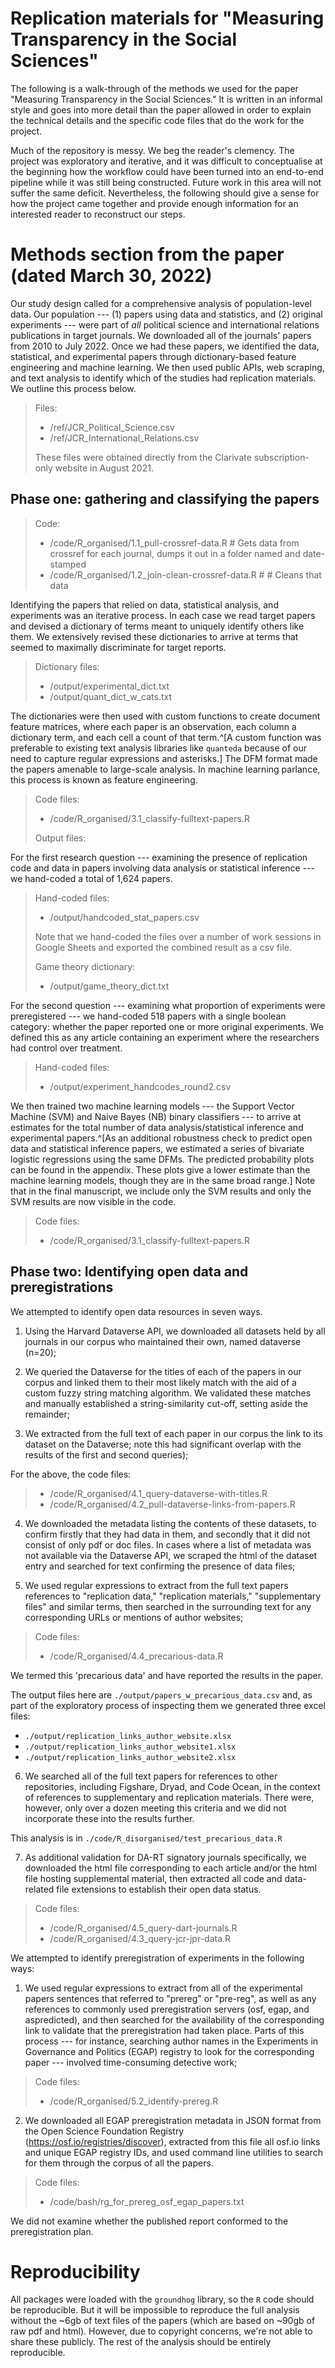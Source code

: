# Replication materials for "Measuring Transparency in the Social Sciences"

The following is a walk-through of the methods we used for the paper "Measuring Transparency in the Social Sciences." It is written in an informal style and goes into more detail than the paper allowed in order to explain the technical details and the specific code files that do the work for the project.

Much of the repository is messy. We beg the reader's clemency. The project was exploratory and iterative, and it was difficult to conceptualise at the beginning how the workflow could have been turned into an end-to-end pipeline while it was still being constructed. Future work in this area will not suffer the same deficit. Nevertheless, the following should give a sense for how the project came together and provide enough information for an interested reader to reconstruct our steps.

# Methods section from the paper (dated March 30, 2022)

Our study design called for a comprehensive analysis of population-level data. Our population --- (1) papers using data and statistics, and (2) original experiments --- were part of *all* political science and international relations publications in target journals. We downloaded all of the journals' papers from 2010 to July 2022. Once we had these papers, we identified the data, statistical, and experimental papers through dictionary-based feature engineering and machine learning. We then used public APIs, web scraping, and text analysis to identify which of the studies had replication materials. We outline this process below.

> Files: 
>	 - /ref/JCR_Political_Science.csv
>	 - /ref/JCR_International_Relations.csv
>	 
>	 These files were obtained directly from the Clarivate subscription-only website in August 2021.

## Phase one: gathering and classifying the papers

> Code: 
> 	 - /code/R_organised/1.1_pull-crossref-data.R # Gets data from crossref for each journal, dumps it out in a folder named and date-stamped
> 	 - /code/R_organised/1.2_join-clean-crossref-data.R #  # Cleans that data

Identifying the papers that relied on data, statistical analysis, and experiments was an iterative process. In each case we read target papers and devised a dictionary of terms meant to uniquely identify others like them. We extensively revised these dictionaries to arrive at terms that seemed to maximally discriminate for target reports. 

> Dictionary files: 
> 	- /output/experimental_dict.txt
>	- /output/quant_dict_w_cats.txt

The dictionaries were then used with custom functions to create document feature matrices, where each paper is an observation, each column a dictionary term, and each cell a count of that term.^[A custom function was preferable to existing text analysis libraries like `quanteda` because of our need to capture regular expressions and asterisks.] The DFM format made the papers amenable to large-scale analysis. In machine learning parlance, this process is known as feature engineering.

> Code files: 
> 	- /code/R_organised/3.1_classify-fulltext-papers.R	
> 
> Output files: 

For the first research question --- examining the presence of replication code and data in papers involving data analysis or statistical inference --- we hand-coded a total of 1,624 papers. 

> Hand-coded files: 
> 	- /output/handcoded_stat_papers.csv
> 
> Note that we hand-coded the files over a number of work sessions in Google Sheets and exported the combined result as a csv file.
> 
> Game theory dictionary: 
>	- /output/game_theory_dict.txt

For the second question --- examining what proportion of experiments were preregistered --- we hand-coded 518 papers with a single boolean category: whether the paper reported one or more original experiments. We defined this as any article containing an experiment where the researchers had control over treatment.

> Hand-coded files: 
> 	- /output/experiment_handcodes_round2.csv

We then trained two machine learning models --- the Support Vector Machine (SVM) and Naive Bayes (NB) binary classifiers --- to arrive at estimates for the total number of data analysis/statistical inference and experimental papers.^[As an additional robustness check to predict open data and statistical inference papers, we estimated a series of bivariate logistic regressions using the same DFMs. The predicted probability plots can be found in the appendix. These plots give a lower estimate than the machine learning models, though they are in the same broad range.] Note that in the final manuscript, we include only the SVM results and only the SVM results are now visible in the code. 

> Code files: 
>	- /code/R_organised/3.1_classify-fulltext-papers.R
> 

## Phase two: Identifying open data and preregistrations

We attempted to identify open data resources in seven ways. 

1. Using the Harvard Dataverse API, we downloaded all datasets held by all journals in our corpus who maintained their own, named dataverse (n=20);

2. We queried the Dataverse for the titles of each of the papers in our corpus and linked them to their most likely match with the aid of a custom fuzzy string matching algorithm. We validated these matches and manually established a string-similarity cut-off, setting aside the remainder;

3. We extracted from the full text of each paper in our corpus the link to its dataset on the Dataverse; note this had significant overlap with the results of the first and second queries);

For the above, the code files: 
>   -  /code/R_organised/4.1_query-dataverse-with-titles.R
>   -  /code/R_organised/4.2_pull-dataverse-links-from-papers.R
	
4. We downloaded the metadata listing the contents of these datasets, to confirm firstly that they had data in them, and secondly that it did not consist of only pdf or doc files. In cases where a list of metadata was not available via the Dataverse API, we scraped the html of the dataset entry and searched for text confirming the presence of data files;

5. We used regular expressions to extract from the full text papers references to "replication data," "replication materials," "supplementary files" and similar terms, then searched in the surrounding text for any corresponding URLs or mentions of author websites;

> Code files:
>    - /code/R_organised/4.4_precarious-data.R

We termed this 'precarious data' and have reported the results in the paper. 

The output files here are `./output/papers_w_precarious_data.csv` and, as part of the exploratory process of inspecting them we generated three excel files: 

- `./output/replication_links_author_website.xlsx`
- `./output/replication_links_author_website1.xlsx`
- `./output/replication_links_author_website2.xlsx`

6. We searched all of the full text papers for references to other repositories, including Figshare, Dryad, and Code Ocean, in the context of references to supplementary and replication materials. There were, however, only over a dozen meeting this criteria and we did not incorporate these into the results further.

This analysis is in `./code/R_disorganised/test_precarious_data.R`

7. As additional validation for DA-RT signatory journals specifically, we downloaded the html file corresponding to each article and/or the html file hosting supplemental material, then extracted all code and data-related file extensions to establish their open data status.

> Code files:
> 	- /code/R_organised/4.5_query-dart-journals.R
>	- /code/R_organised/4.3_query-jcr-jpr-data.R

We attempted to identify preregistration of experiments in the following ways:

1. We used regular expressions to extract from all of the experimental papers sentences that referred to "prereg" or "pre-reg", as well as any references to commonly used preregistration servers (osf, egap, and aspredicted), and then searched for the availability of the corresponding link to validate that the preregistration had taken place. Parts of this process --- for instance, searching author names in the Experiments in Governance and Politics (EGAP) registry to look for the corresponding paper --- involved time-consuming detective work;

> Code files:
> 	- /code/R_organised/5.2_identify-prereg.R
>	

2. We downloaded all EGAP preregistration metadata in JSON format from the Open Science Foundation Registry (https://osf.io/registries/discover), extracted from this file all osf.io links and unique EGAP registry IDs, and used command line utilities to search for them through the corpus of all the papers.

> Code files:
>	- /code/bash/rg_for_prereg_osf_egap_papers.txt 

We did not examine whether the published report conformed to the preregistration plan.

# Reproducibility

All packages were loaded with the `groundhog` library, so the `R` code should be reproducible. But it will be impossible to reproduce the full analysis without the ~6gb of text files of the papers (which are based on ~90gb of raw pdf and html). However, due to copyright concerns, we're not able to share these publicly. The rest of the analysis should be entirely reproducible.